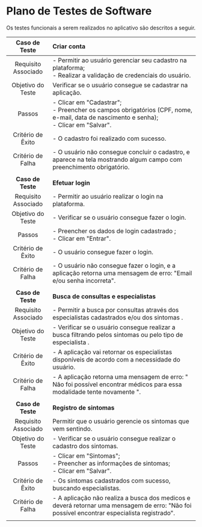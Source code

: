 # Plano de Testes de Software

Os testes funcionais a serem realizados no aplicativo são descritos a seguir.

 
| **Caso de Teste** | **Criar conta** 	|
| :---: | :--- |
| Requisito Associado |  - Permitir ao usuário gerenciar seu cadastro na plataforma; <br> - Realizar a validação de credenciais do usuário. |
| Objetivo do Teste | Verificar se o usuário consegue se cadastrar na aplicação. |
| Passos |  - Clicar em "Cadastrar";  <br> - Preencher os campos obrigatórios (CPF, nome, e-mail, data de nascimento e senha); <br> - Clicar em "Salvar". |
|Critério de Êxito | - O cadastro foi realizado com sucesso. |
|Critério de Falha | - O usuário não consegue concluir o cadastro, e aparece na tela mostrando algum campo com preenchimento obrigatório. |
|  	|  	|
| **Caso de Teste** | **Efetuar login** |
| Requisito Associado | - Permitir ao usuário realizar o login na plataforma. |
| Objetivo do Teste | - Verificar se o usuário consegue fazer o login. |
| Passos |  - Preencher os dados de login cadastrado ; <br> - Clicar em "Entrar". |
|Critério de Êxito | - O usuário consegue fazer o login. |
|Critério de Falha | - O usuário não consegue fazer o login, e a aplicação retorna uma mensagem de erro: "Email e/ou senha incorreta". |
|  	|  	|
| **Caso de Teste** | **Busca de consultas e especialistas** |
| Requisito Associado |  - Permitir a busca por consultas através dos especialistas cadastrados e/ou dos sintomas . |
| Objetivo do Teste | - Verificar se o usuário consegue realizar a busca filtrando pelos sintomas ou pelo tipo de especialista . |
|Critério de Êxito | - A aplicação vai retornar os especialistas disponíveis de acordo com a necessidade do  usuário. |
|Critério de Falha | - A aplicação retorna uma mensagem de erro: " Não foi possível encontrar médicos para essa modalidade tente novamente ". |
| 	|  	|
| **Caso de Teste** | **Registro de sintomas** |
| Requisito Associado | 	Permitir que o usuário gerencie os sintomas que vem sentindo. |
| Objetivo do Teste | - Verificar se o usuário consegue realizar o cadastro dos sintomas. |
| Passos | - Clicar em "Sintomas"; <br> - Preencher as informações de sintomas; <br> - Clicar em "Salvar". |
|Critério de Êxito | - Os sintomas cadastrados com sucesso, buscando especialistas. |
|Critério de Falha | - A aplicação não realiza a busca dos medicos e deverá retornar uma mensagem de erro: "Não foi possível encontrar especialista registrado". |
|  	|  	|

